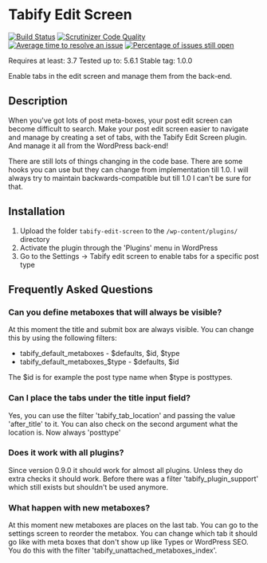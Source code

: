 # Tabify Edit Screen

[![Build Status](https://travis-ci.org/markoheijnen/tabify-edit-screen.svg?branch=master)](https://travis-ci.org/markoheijnen/tabify-edit-screen)
[![Scrutinizer Code Quality](https://scrutinizer-ci.com/g/markoheijnen/tabify-edit-screen/badges/quality-score.png?b=master)](https://scrutinizer-ci.com/g/markoheijnen/tabify-edit-screen/?branch=master)
[![Average time to resolve an issue](http://isitmaintained.com/badge/resolution/markoheijnen/tabify-edit-screen.svg)](http://isitmaintained.com/project/markoheijnen/tabify-edit-screen "Average time to resolve an issue")
[![Percentage of issues still open](http://isitmaintained.com/badge/open/markoheijnen/tabify-edit-screen.svg)](http://isitmaintained.com/project/markoheijnen/tabify-edit-screen "Percentage of issues still open")

Requires at least: 3.7
Tested up to: 5.6.1
Stable tag: 1.0.0

Enable tabs in the edit screen and manage them from the back-end.

## Description

When you've got lots of post meta-boxes, your post edit screen can become difficult to search. Make your post edit screen easier to navigate and manage by creating a set of tabs, with the Tabify Edit Screen plugin. And manage it all from the WordPress back-end!

There are still lots of things changing in the code base. There are some hooks you can use but they can change from implementation till 1.0. I will always try to maintain backwards-compatible but till 1.0 I can't be sure for that.

## Installation

1. Upload the folder `tabify-edit-screen` to the `/wp-content/plugins/` directory
2. Activate the plugin through the 'Plugins' menu in WordPress
3. Go to the Settings -> Tabify edit screen to enable tabs for a specific post type
 
## Frequently Asked Questions

### Can you define metaboxes that will always be visible?

At this moment the title and submit box are always visible. You can change this by using the following filters:
 * tabify_default_metaboxes - $defaults, $id, $type
 * tabify_default_metaboxes_$type - $defaults, $id

The $id is for example the post type name when $type is posttypes.

### Can I place the tabs under the title input field?

Yes, you can use the filter 'tabify_tab_location' and passing the value 'after_title' to it.
You can also check on the second argument what the location is. Now always 'posttype'

### Does it work with all plugins?
Since version 0.9.0 it should work for almost all plugins. Unless they do extra checks it should work.
Before there was a filter 'tabify_plugin_support' which still exists but shouldn't be used anymore.

### What happen with new metaboxes?
At this moment new metaboxes are places on the last tab. You can go to the settings screen to reorder the metabox. You can change which tab it should go like with meta boxes that don't show up like Types or WordPress SEO. You do this with the filter 'tabify_unattached_metaboxes_index'.
